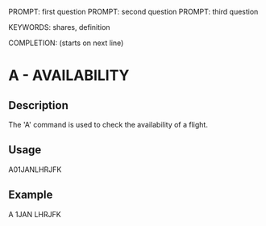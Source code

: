 PROMPT: first question
PROMPT: second question
PROMPT: third question

KEYWORDS: shares, definition

COMPLETION: (starts on next line)
# A - AVAILABILITY

## Description
The 'A' command is used to check the availability of a flight.

## Usage
A01JANLHRJFK

## Example
A 1JAN LHRJFK


